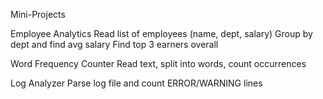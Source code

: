 Mini-Projects

Employee Analytics
    Read list of employees (name, dept, salary)
    Group by dept and find avg salary
    Find top 3 earners overall

Word Frequency Counter
    Read text, split into words, count occurrences

Log Analyzer
    Parse log file and count ERROR/WARNING lines